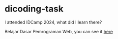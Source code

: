 # dicoding-task

I attended IDCamp 2024, what did I learn there?

Belajar Dasar Pemrograman Web, you can see it [here](https://bali-sand.vercel.app/)